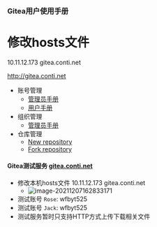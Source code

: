 ### Gitea用户使用手册

# 修改hosts文件
10.11.12.173 gitea.conti.net

http://gitea.conti.net

* 账号管理
  * [管理员手册](resources/gitea_admin.md)
  * [用户手册](resources/gitea_user.md)
* 组织管理
  * [管理员手册](resources/gitea_organization.md)
* 仓库管理
  * [New repository](resources/repository_new.md)
  * [Fork repository](resources/repository_fork.md)
  
#### Gitea测试服务 [gitea.conti.net](http://gitea.conti.net)
*  修改本机hosts文件     10.11.12.173 gitea.conti.net
   * ![image-20211207162833171](http://conti-picture-database.oss-cn-hangzhou.aliyuncs.com/img/image-20211207162833171.png)
* 测试账号 `Rose`: wfbyt525
* 测试账号 `Jack`: wfbyt525
* 测试服务暂时只支持HTTP方式上传下载相关文件